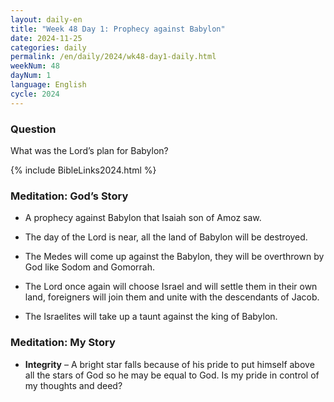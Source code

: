 ```yaml
---
layout: daily-en
title: "Week 48 Day 1: Prophecy against Babylon"
date: 2024-11-25
categories: daily
permalink: /en/daily/2024/wk48-day1-daily.html
weekNum: 48
dayNum: 1
language: English
cycle: 2024
---
```

### Question     
What was the Lord’s plan for Babylon?

{% include BibleLinks2024.html %} 

### Meditation: God’s Story   
+ A prophecy against Babylon that Isaiah son of Amoz saw. 

+ The day of the Lord is near, all the land of Babylon will be destroyed. 

+ The Medes will come up against the Babylon, they will be overthrown by God like Sodom and Gomorrah. 

+ The Lord once again will choose Israel and will settle them in their own land, foreigners will join them and unite with the descendants of Jacob. 

+ The Israelites will take up a taunt against the king of Babylon. 

### Meditation: My Story   
+ **Integrity** – A bright star falls because of his pride to put himself above all the stars of God so he may be equal to God. Is my pride in control of my thoughts and deed? 

